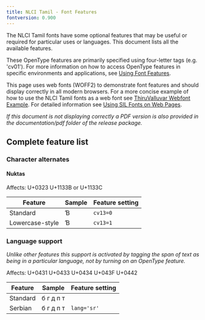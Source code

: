 ```yaml
---
title: NLCI Tamil - Font Features
fontversion: 0.900
---
```


The NLCI Tamil fonts have some optional features that may be useful or required for particular uses or languages. This document lists all the available features.

These OpenType features are primarily specified using four-letter tags (e.g. 'cv01'). For more information on how to access OpenType features in specific environments and applications, see [Using Font Features](http://software.sil.org/fonts/features).

This page uses web fonts (WOFF2) to demonstrate font features and should display correctly in all modern browsers. For a more concise example of how to use the NLCI Tamil fonts as a web font see [ThiruValluvar Webfont Example](../web/ThiruValluvar-webfont-example.html). For detailed information see [Using SIL Fonts on Web Pages](http://software.sil.org/fonts/webfonts).

*If this document is not displaying correctly a PDF version is also provided in the documentation/pdf folder of the release package.*

## Complete feature list

### Character alternates

#### Nuktas

<span class='affects'>Affects: U+0323 U+1133B or U+1133C</span>

Feature | Sample                      | Feature setting
------- | --------------------------- | -------
Standard        | <span class='charis-R normal'>Ɓ</span> | `cv13=0`
Lowercase-style | <span class='charis-R normal' style='font-feature-settings: "cv13" 1'>Ɓ</span> | `cv13=1`

### Language support

*Unlike other features this support is activated by tagging the span of text as being in a particular language, not by turning on an OpenType feature.*

<span class='affects'>Affects: U+0431 U+0433 U+0434 U+043F U+0442</span>

Feature | Sample                      | Feature setting
------- | --------------------------- | -------
Standard | <span class='charis-I normal'>б г д п т</span> | 
Serbian  | <span class='charis-I normal' lang='sr'>б г д п т</span> | `lang='sr'`
